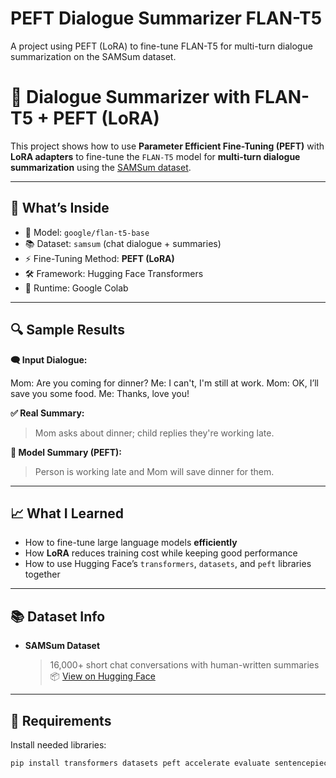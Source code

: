 # PEFT Dialogue Summarizer FLAN-T5
A project using PEFT (LoRA) to fine-tune FLAN-T5 for multi-turn dialogue summarization on the SAMSum dataset.


# 🧠 Dialogue Summarizer with FLAN-T5 + PEFT (LoRA)

This project shows how to use **Parameter Efficient Fine-Tuning (PEFT)** with **LoRA adapters** to fine-tune the `FLAN-T5` model for **multi-turn dialogue summarization** using the [SAMSum dataset](https://huggingface.co/datasets/samsum).


---

## 🧩 What’s Inside

- 🤖 Model: `google/flan-t5-base`
- 📚 Dataset: `samsum` (chat dialogue + summaries)
- ⚡ Fine-Tuning Method: **PEFT (LoRA)**
- 🛠️ Framework: Hugging Face Transformers
- 🚀 Runtime: Google Colab 


---

## 🔍 Sample Results

**🗨️ Input Dialogue:**

Mom: Are you coming for dinner?
Me: I can't, I'm still at work.
Mom: OK, I’ll save you some food.
Me: Thanks, love you!


**✅ Real Summary:**
> Mom asks about dinner; child replies they're working late.

**🤖 Model Summary (PEFT):**
> Person is working late and Mom will save dinner for them.

---


## 📈 What I Learned

- How to fine-tune large language models **efficiently**
- How **LoRA** reduces training cost while keeping good performance
- How to use Hugging Face’s `transformers`, `datasets`, and `peft` libraries together

---

## 📚 Dataset Info

- **SAMSum Dataset**  
  > 16,000+ short chat conversations with human-written summaries  
  📦 [View on Hugging Face](https://huggingface.co/datasets/samsum)

---

## 🔧 Requirements

Install needed libraries:
```bash
pip install transformers datasets peft accelerate evaluate sentencepiece py7zr

